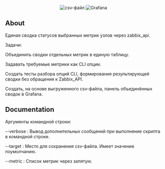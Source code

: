 <p align="center">
   <img src="https://i.ibb.co/0cmZmRf/2022-08-19-10-30-23.png" alt="csv-файл">
   <img src="https://i.ibb.co/TvPsGkr/2022-08-07-20-56-26.png" alt="Grafana">
</p>

## About
<p>Единая сводка статусов выбранных метрик узлов через zabbix_api.</p>
<p>Задачи:</p>
<p>Объединить сводки отдельных метрик в единую таблицу.</p>
<p>Задавать требуемые метрики как CLI опции.</p>
<p>Создать тесты разбора опций CLI, формирования результирующей сводки без обращения к Zabbix_API.</p>
<p>Создать, на основе выгруженного csv-файла, панель объединённых сводок в Grafana.</p>

## Documentation
<p>Аргументы командной строки:</p>
<p>--verbose : Вывод дополнительных сообщений при выполнение скрипта в командной строке.</p>
<p>--target : Место для сохранения csv-файла. Имеет значение поумолчанию.</p>
<p>--metric : Список метрик через запятую.</p>
